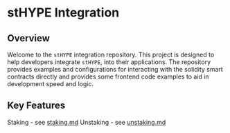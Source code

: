 # stHYPE Integration

## Overview

Welcome to the `stHYPE` integration repository. This project is designed to help developers integrate `stHYPE`, into their applications. The repository provides examples and configurations for interacting with the solidity smart contracts directly and provides some frontend code examples to aid in development speed and logic. 

## Key Features

Staking - see [staking.md](staking.md)
Unstaking - see [unstaking.md](unstaking.md)